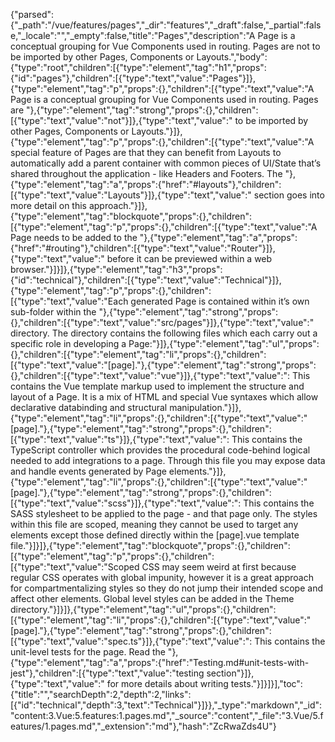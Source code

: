 {"parsed":{"_path":"/vue/features/pages","_dir":"features","_draft":false,"_partial":false,"_locale":"","_empty":false,"title":"Pages","description":"A Page is a conceptual grouping for Vue Components used in routing. Pages are not to be imported by other Pages, Components or Layouts.","body":{"type":"root","children":[{"type":"element","tag":"h1","props":{"id":"pages"},"children":[{"type":"text","value":"Pages"}]},{"type":"element","tag":"p","props":{},"children":[{"type":"text","value":"A Page is a conceptual grouping for Vue Components used in routing. Pages are "},{"type":"element","tag":"strong","props":{},"children":[{"type":"text","value":"not"}]},{"type":"text","value":" to be imported by other Pages, Components or Layouts."}]},{"type":"element","tag":"p","props":{},"children":[{"type":"text","value":"A special feature of Pages are that they can benefit from Layouts to automatically add a parent container with common pieces of UI/State that’s shared throughout the application - like Headers and Footers. The "},{"type":"element","tag":"a","props":{"href":"#layouts"},"children":[{"type":"text","value":"Layouts"}]},{"type":"text","value":" section goes into more detail on this approach."}]},{"type":"element","tag":"blockquote","props":{},"children":[{"type":"element","tag":"p","props":{},"children":[{"type":"text","value":"A Page needs to be added to the "},{"type":"element","tag":"a","props":{"href":"#routing"},"children":[{"type":"text","value":"Router"}]},{"type":"text","value":" before it can be previewed within a web browser."}]}]},{"type":"element","tag":"h3","props":{"id":"technical"},"children":[{"type":"text","value":"Technical"}]},{"type":"element","tag":"p","props":{},"children":[{"type":"text","value":"Each generated Page is contained within it’s own sub-folder within the "},{"type":"element","tag":"strong","props":{},"children":[{"type":"text","value":"src/pages"}]},{"type":"text","value":" directory. The directory contains the following files which each carry out a specific role in developing a Page:"}]},{"type":"element","tag":"ul","props":{},"children":[{"type":"element","tag":"li","props":{},"children":[{"type":"text","value":"[page]."},{"type":"element","tag":"strong","props":{},"children":[{"type":"text","value":"vue"}]},{"type":"text","value":": This contains the Vue template markup used to implement the structure and layout of a Page. It is a mix of HTML and special Vue syntaxes which allow declarative databinding and structural manipulation."}]},{"type":"element","tag":"li","props":{},"children":[{"type":"text","value":"[page]."},{"type":"element","tag":"strong","props":{},"children":[{"type":"text","value":"ts"}]},{"type":"text","value":": This contains the TypeScript controller which provides the procedural code-behind logical needed to add integrations to a page. Through this file you may expose data and handle events generated by Page elements."}]},{"type":"element","tag":"li","props":{},"children":[{"type":"text","value":"[page]."},{"type":"element","tag":"strong","props":{},"children":[{"type":"text","value":"scss"}]},{"type":"text","value":": This contains the SASS stylesheet to be applied to the page - and that page only. The styles within this file are scoped, meaning they cannot be used to target any elements except those defined directly within the [page].vue template file."}]}]},{"type":"element","tag":"blockquote","props":{},"children":[{"type":"element","tag":"p","props":{},"children":[{"type":"text","value":"Scoped CSS may seem weird at first because regular CSS operates with global impunity, however it is a great approach for compartmentalizing styles so they do not jump their intended scope and affect other elements. Global level styles can be added in the Theme directory."}]}]},{"type":"element","tag":"ul","props":{},"children":[{"type":"element","tag":"li","props":{},"children":[{"type":"text","value":"[page]."},{"type":"element","tag":"strong","props":{},"children":[{"type":"text","value":"spec.ts"}]},{"type":"text","value":": This contains the unit-level tests for the page. Read the "},{"type":"element","tag":"a","props":{"href":"Testing.md#unit-tests-with-jest"},"children":[{"type":"text","value":"testing section"}]},{"type":"text","value":" for more details about writing tests."}]}]}],"toc":{"title":"","searchDepth":2,"depth":2,"links":[{"id":"technical","depth":3,"text":"Technical"}]}},"_type":"markdown","_id":"content:3.Vue:5.features:1.pages.md","_source":"content","_file":"3.Vue/5.features/1.pages.md","_extension":"md"},"hash":"ZcRwaZds4U"}